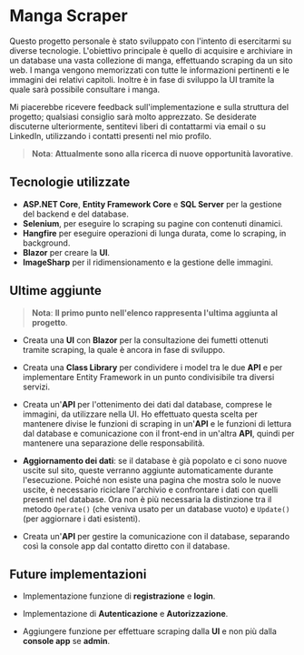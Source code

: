 # Manga Scraper

Questo progetto personale è stato sviluppato con l'intento di esercitarmi su diverse tecnologie. L'obiettivo principale è quello di acquisire e archiviare in un database una vasta collezione di manga, effettuando scraping da un sito web. I manga vengono memorizzati con tutte le informazioni pertinenti e le immagini dei relativi capitoli. Inoltre è in fase di sviluppo la UI tramite la quale sarà possibile consultare i manga.

Mi piacerebbe ricevere feedback sull'implementazione e sulla struttura del progetto; qualsiasi consiglio sarà molto apprezzato. Se desiderate discuterne ulteriormente, sentitevi liberi di contattarmi via email o su LinkedIn, utilizzando i contatti presenti nel mio profilo.

>**Nota**: **Attualmente sono alla ricerca di nuove opportunità lavorative**.

## Tecnologie utilizzate

- **ASP.NET Core**, **Entity Framework Core** e **SQL Server** per la gestione del backend e del database.
- **Selenium**, per eseguire lo scraping su pagine con contenuti dinamici.
- **Hangfire** per eseguire operazioni di lunga durata, come lo scraping, in background.
- **Blazor** per creare la **UI**.
- **ImageSharp** per il ridimensionamento e la gestione delle immagini.

## Ultime aggiunte

> **Nota**: **Il primo punto nell'elenco rappresenta l'ultima aggiunta al progetto**.

- Creata una **UI** con **Blazor** per la consultazione dei fumetti ottenuti tramite scraping, la quale è ancora in fase di sviluppo.

- Creata una **Class Library** per condividere i model tra le due **API** e per implementare Entity Framework in un punto condivisibile tra diversi servizi.

- Creata un'**API** per l'ottenimento dei dati dal database, comprese le immagini, da utilizzare nella UI. Ho effettuato questa scelta per mantenere divise le funzioni di scraping in un'**API** e le funzioni di lettura dal database e comunicazione con il front-end in un'altra **API**, quindi per mantenere una separazione delle responsabilità.

- **Aggiornamento dei dati**: se il database è già popolato e ci sono nuove uscite sul sito, queste verranno aggiunte automaticamente durante l'esecuzione. Poiché non esiste una pagina che mostra solo le nuove uscite, è necessario riciclare l'archivio e confrontare i dati con quelli presenti nel database. Ora non è più necessaria la distinzione tra il metodo `Operate()` (che veniva usato per un database vuoto) e `Update()` (per aggiornare i dati esistenti).

- Creata un'**API** per gestire la comunicazione con il database, separando così la console app dal contatto diretto con il database.


## Future implementazioni

- Implementazione funzione di **registrazione** e **login**.

- Implementazione di **Autenticazione** e **Autorizzazione**.

- Aggiungere funzione per effettuare scraping dalla **UI** e non più dalla **console app** se **admin**.